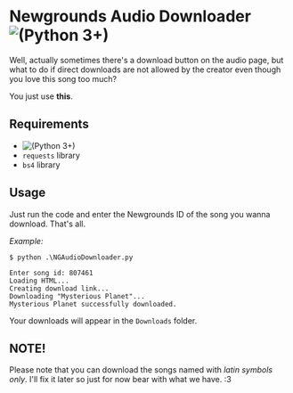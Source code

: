 # Newgrounds Audio Downloader ![(Python 3+)](https://img.shields.io/badge/Python-3+-blue.svg)

Well, actually sometimes there's a download button on the audio page, but what to do if direct downloads are not allowed by the creator even though you love this song too much?

You just use **this**.

## Requirements

- ![(Python 3+)](https://img.shields.io/badge/Python-3+-blue.svg)
- `requests` library
- `bs4` library

## Usage

Just run the code and enter the Newgrounds ID of the song you wanna download. That's all.

_Example:_

```
$ python .\NGAudioDownloader.py

Enter song id: 807461
Loading HTML...
Creating download link...
Downloading "Mysterious Planet"...
Mysterious Planet successfully downloaded.
```

Your downloads will appear in the `Downloads` folder.

## NOTE!

Please note that you can download the songs named with *latin symbols only*. I'll fix it later so just for now bear with what we have. :3